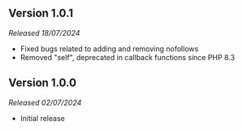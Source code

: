 ## Version 1.0.1
*Released 18/07/2024*
- Fixed bugs related to adding and removing nofollows
- Removed "self", deprecated in callback functions since PHP 8.3

## Version 1.0.0
*Released 02/07/2024*
- Initial release